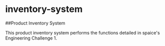 # inventory-system

##Product Inventory System

This product inventory system performs the functions detailed in spaice's Engineering Challenge 1.


